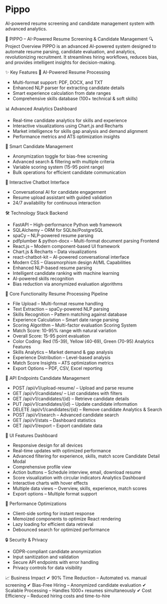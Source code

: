 # Pippo
AI-powered resume screening and candidate management system with advanced analytics.

🚀 PIPPO – AI-Powered Resume Screening & Candidate Management
🔍 Project Overview
PIPPO is an advanced AI-powered system designed to automate resume parsing, candidate evaluation, and analytics, revolutionizing recruitment. It streamlines hiring workflows, reduces bias, and provides intelligent insights for decision-making.

✨ Key Features
🤖 AI-Powered Resume Processing
- Multi-format support: PDF, DOCX, and TXT
- Enhanced NLP parser for extracting candidate details
- Smart experience calculation from date ranges
- Comprehensive skills database (100+ technical & soft skills)

📊 Advanced Analytics Dashboard
- Real-time candidate analytics for skills and experience
- Interactive visualizations using Chart.js and Recharts
- Market intelligence for skills gap analysis and demand alignment
- Performance metrics and ATS optimization insights

🎯 Smart Candidate Management
- Anonymization toggle for bias-free screening
- Advanced search & filtering with multiple criteria
- Variable scoring system (15-95 point range)
- Bulk operations for efficient candidate communication

💬 Interactive Chatbot Interface
- Conversational AI for candidate engagement
- Resume upload assistant with guided validation
- 24/7 availability for continuous interaction

🛠️ Technology Stack
Backend
- FastAPI – High-performance Python web framework
- SQLAlchemy – ORM for SQLite/PostgreSQL
- spaCy – NLP-powered resume parsing
- pdfplumber & python-docx – Multi-format document parsing
Frontend
- React.js – Modern component-based UI framework
- Chart.js & Recharts – Data visualizations
- react-chatbot-kit – AI-powered conversational interface
- Modern CSS – Glassmorphism design
AI/ML Capabilities
- Enhanced NLP-based resume parsing
- Intelligent candidate ranking with machine learning
- AI-powered skills recognition
- Bias reduction via anonymized evaluation algorithms

🎯 Core Functionality
Resume Processing Pipeline
- File Upload – Multi-format resume handling
- Text Extraction – spaCy-powered NLP parsing
- Skills Recognition – Pattern matching against database
- Experience Calculation – Smart date range parsing
- Scoring Algorithm – Multi-factor evaluation
Scoring System
- Match Score: 10-95% range with natural variation
- Overall Score: 15-95 point evaluation
- Color Coding: Red (15-39), Yellow (40-69), Green (70-95)
Analytics Features
- Skills Analytics – Market demand & gap analysis
- Experience Distribution – Level-based analysis
- Match Score Insights – ATS optimization metrics
- Export Options – PDF, CSV, Excel reporting

🔧 API Endpoints
Candidate Management
- POST /api/v1/upload-resume/ – Upload and parse resume
- GET /api/v1/candidates/ – List candidates with filters
- GET /api/v1/candidates/{id} – Retrieve candidate details
- PUT /api/v1/candidates/{id} – Update candidate information
- DELETE /api/v1/candidates/{id} – Remove candidate
Analytics & Search
- POST /api/v1/search – Advanced candidate search
- GET /api/v1/stats – Dashboard statistics
- GET /api/v1/export – Export candidate data

🎨 UI Features
Dashboard
- Responsive design for all devices
- Real-time updates with optimized performance
- Advanced filtering for experience, skills, match score
Candidate Detail Modal
- Comprehensive profile view
- Action buttons – Schedule interview, email, download resume
- Score visualization with circular indicators
Analytics Dashboard
- Interactive charts with hover effects
- Multiple data views – Overview, skills, experience, match scores
- Export options – Multiple format support

🚀 Performance Optimizations
- Client-side sorting for instant response
- Memoized components to optimize React rendering
- Lazy loading for efficient data retrieval
- Debounced search for optimized performance

🔒 Security & Privacy
- GDPR-compliant candidate anonymization
- Input sanitization and validation
- Secure API endpoints with error handling
- Privacy controls for data visibility

📈 Business Impact
✔ 90% Time Reduction – Automated vs. manual screening
✔ Bias-Free Hiring – Anonymized candidate evaluation
✔ Scalable Processing – Handles 1000+ resumes simultaneously
✔ Cost Efficiency – Reduced hiring costs and time-to-hire


